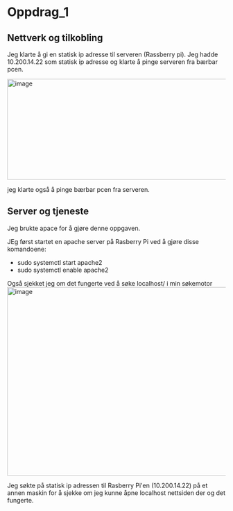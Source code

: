 # Oppdrag_1

## Nettverk og tilkobling
Jeg klarte å gi en statisk ip adresse til serveren (Rassberry pi). Jeg hadde 10.200.14.22 som statisk ip adresse og klarte å pinge serveren fra bærbar pcen.

<img width="850" height="232" alt="image" src="https://github.com/user-attachments/assets/1739540b-daf9-46c8-b4fd-1c51ac97906a" />

jeg klarte også å pinge bærbar pcen fra serveren.  


## Server og tjeneste
Jeg brukte apace for å gjøre denne oppgaven.

JEg først startet en apache server på Rasberry Pi ved å gjøre disse komandoene: 
- sudo systemctl start apache2
- sudo systemctl enable apache2

Også sjekket jeg om det fungerte ved å søke localhost/ i min søkemotor
<img width="805" height="434" alt="image" src="https://github.com/user-attachments/assets/4a4edda7-e845-4771-b625-8f77fd1ea72e" />

Jeg søkte på statisk ip adressen til Rasberry Pi'en (10.200.14.22) på et annen maskin for å sjekke om jeg kunne åpne localhost nettsiden der og det fungerte.

